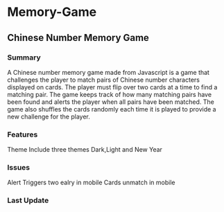 # Memory-Game

## Chinese Number Memory Game

### Summary

A Chinese number memory game made from Javascript is a game that challenges the player to match pairs of Chinese number characters displayed on cards. The player must flip over two cards at a time to find a matching pair. The game keeps track of how many matching pairs have been found and alerts the player when all pairs have been matched. The game also shuffles the cards randomly each time it is played to provide a new challenge for the player.

### Features
Theme
Include three themes Dark,Light and New Year

### Issues
Alert Triggers two ealry in mobile 
Cards unmatch in mobile

### Last Update
